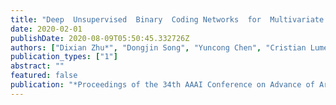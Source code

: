 ```yaml
---
title: "Deep  Unsupervised  Binary  Coding Networks  for  Multivariate  Time  Series  Retrieval"
date: 2020-02-01
publishDate: 2020-08-09T05:50:45.332726Z
authors: ["Dixian Zhu*", "Dongjin Song", "Yuncong Chen", "Cristian Lumezanu", "Wei Cheng", "Bo Zong", "Jingchao Ni", "Takehiko Mizoguchi", "Tianbao Yang", "Haifeng Chen"]
publication_types: ["1"]
abstract: ""
featured: false
publication: "*Proceedings of the 34th AAAI Conference on Advance of Artificial Intelligence (AAAI)*"
---
```


